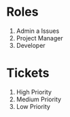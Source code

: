 # **Roles**

1. Admin
    a Issues
2. Project Manager
3. Developer

# **Tickets**

1. High Priority
2. Medium Priority
3. Low Priority
